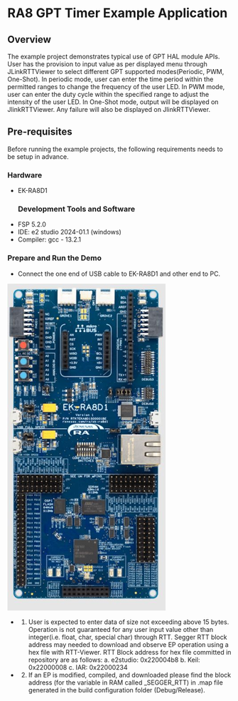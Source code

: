 #  RA8 GPT Timer Example Application 

## Overview
The example project demonstrates typical use of GPT HAL module APIs.
User has the provision to input value as per displayed menu through JLinkRTTViewer to select different GPT supported modes(Periodic, PWM, One-Shot).
In periodic mode, user can enter the time period within the permitted ranges to change the frequency of the user LED.
In PWM mode, user can enter the duty cycle within the specified range to adjust the intensity of the user LED.
In One-Shot mode, output will be displayed on JlinkRTTViewer.
Any failure will also be displayed on JlinkRTTViewer.

## Pre-requisites
Before running the example projects, the following requirements needs to be setup in advance.

### Hardware
- EK-RA8D1
  ### Development Tools and Software
- FSP 5.2.0
- IDE: e2 studio 2024-01.1 (windows)
- Compiler: gcc - 13.2.1
### Prepare and Run the Demo
- Connect the one end of USB cable to EK-RA8D1 and other end to PC.

![image](doc/image/EK-RA8D1-Kit.JPG)

- 1. User is expected to enter data of size not exceeding above 15 bytes.
     Operation is not guaranteed for any user input value other than integer(i.e. float, char, special char) through RTT.﻿
     Segger RTT block address may needed to download and observe EP operation using a hex file with RTT-Viewer.
     RTT Block address for hex file committed in repository are as follows:
     a. e2studio: 0x220004b8
     b. Keil:	0x22000008
     c. IAR: 0x22000234
 
- 2. If an EP is modified, compiled, and downloaded please find the block address (for the variable in RAM called _SEGGER_RTT) 
     in .map file generated in the build configuration folder (Debug/Release).



